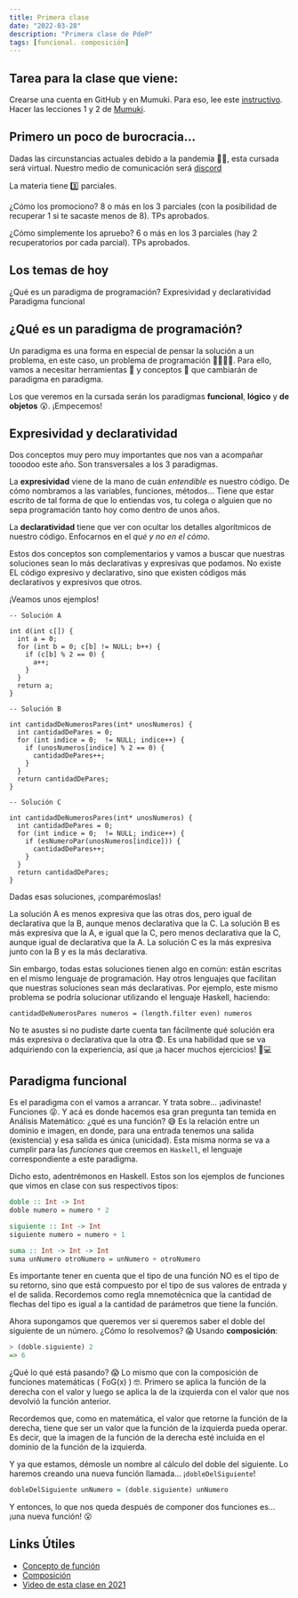```yaml
---
title: Primera clase
date: "2022-03-28"
description: "Primera clase de PdeP"
tags: [funcional. composición]
---
```


## Tarea para la clase que viene:
Crearse una cuenta en GitHub y en Mumuki. Para eso, lee este [instructivo](https://docs.google.com/document/d/146pNb0NQyR5szaHcGiX-v0LPZ7XFdP_4m_FPqR5_avM/edit?usp=sharing).
Hacer las lecciones 1 y 2 de [Mumuki](https://mumuki.io/pdep-utn).

## Primero un poco de burocracia…
Dadas las circunstancias actuales debido a la pandemia 👑🦠, esta cursada será virtual. Nuestro medio de comunicación será [discord](https://discordapp.com/)

La materia tiene 3️⃣ parciales.  

¿Cómo los promociono?
8 o más en los 3 parciales (con la posibilidad de recuperar 1 si te sacaste menos de 8).
TPs aprobados.

¿Cómo simplemente los apruebo?
6 o más en los 3 parciales (hay 2 recuperatorios por cada parcial).
TPs aprobados.

## Los temas de hoy
¿Qué es un paradigma de programación?
Expresividad y declaratividad
Paradigma funcional

## ¿Qué es un paradigma de programación?

Un paradigma es una forma en especial de pensar la solución a un problema, en este caso, un problema de programación 👩‍💻👨‍💻. Para ello, vamos a necesitar herramientas 🔧 y conceptos 📖 que cambiarán de paradigma en paradigma. 

Los que veremos en la cursada serán los paradigmas **funcional**, **lógico** y **de objetos** 😮. ¡Empecemos!

## Expresividad y declaratividad
Dos conceptos muy pero muy importantes que nos van a acompañar tooodoo este año. Son transversales a los 3 paradigmas.

La **expresividad** viene de la mano de cuán *entendible* es nuestro código. De cómo nombramos a las variables, funciones, métodos… Tiene que estar escrito de tal forma de que lo entiendas vos, tu colega o alguien que no sepa programación tanto hoy como dentro de unos años. 

La **declaratividad** tiene que ver con ocultar los detalles algorítmicos de nuestro código. Enfocarnos en el *qué y no en el cómo*.


Estos dos conceptos son complementarios y vamos a buscar que nuestras soluciones sean lo más declarativas y expresivas que podamos. No existe EL código expresivo y declarativo, sino que existen códigos más declarativos y expresivos que otros. 

¡Veamos unos ejemplos!

```
-- Solución A
​
int d(int c[]) {
  int a = 0;
  for (int b = 0; c[b] != NULL; b++) {
    if (c[b] % 2 == 0) {
      a++;
    }
  }
  return a;
}
​
-- Solución B
​
int cantidadDeNumerosPares(int* unosNumeros) {
  int cantidadDePares = 0;
  for (int indice = 0;  != NULL; indice++) {
    if (unosNumeros[indice] % 2 == 0) {
      cantidadDePares++;
    }
  }
  return cantidadDePares;
}
​
-- Solución C
​
int cantidadDeNumerosPares(int* unosNumeros) {
  int cantidadDePares = 0;
  for (int indice = 0;  != NULL; indice++) {
    if (esNumeroPar(unosNumeros[indice])) {
      cantidadDePares++;
    }
  }
  return cantidadDePares;
}
```

Dadas esas soluciones, ¡comparémoslas!

La solución A es menos expresiva que las otras dos, pero igual de declarativa que la B, aunque menos declarativa que la C.
La solución B es más expresiva que la A, e igual que la C, pero menos declarativa que la C, aunque igual de declarativa que la A.
La solución C es la más expresiva junto con la B y es la más declarativa.

Sin embargo, todas estas soluciones tienen algo en común: están escritas en el mismo lenguaje de programación. Hay otros lenguajes que facilitan que nuestras soluciones sean más declarativas. Por ejemplo, este mismo problema se podría solucionar utilizando el lenguaje Haskell, haciendo:

```
cantidadDeNumerosPares numeros = (length.filter even) numeros
```

No te asustes si no pudiste darte cuenta tan fácilmente qué solución era más expresiva o declarativa que la otra 😨. Es una habilidad que se va adquiriendo con la experiencia, así que ¡a hacer muchos ejercicios! 💪💻

## Paradigma funcional 
Es el paradigma con el vamos a arrancar. Y trata sobre… ¡adivinaste! Funciones 😝. Y acá es donde hacemos esa gran pregunta tan temida en Análisis Matemático: ¿qué es una función? 😅 Es la relación entre un dominio e imagen, en donde, para una entrada tenemos una salida (existencia) y esa salida es única (unicidad). Esta misma norma se va a cumplir para las *funciones* que creemos en `Haskell`, el lenguaje correspondiente a este paradigma.

Dicho esto, adentrémonos en Haskell. Estos son los ejemplos de funciones que vimos en clase con sus respectivos tipos:

```haskell
doble :: Int -> Int
doble numero = numero * 2

siguiente :: Int -> Int
siguiente numero = numero + 1

suma :: Int -> Int -> Int
suma unNumero otroNumero = unNumero + otroNumero
```

Es importante tener en cuenta que el tipo de una función NO es el tipo de su retorno, sino que está compuesto por el tipo de sus valores de entrada y el de salida. Recordemos como regla mnemotécnica que la cantidad de flechas del tipo es igual a la cantidad de parámetros que tiene la función.

Ahora supongamos que queremos ver si queremos saber el doble del siguiente de un número. ¿Cómo lo resolvemos? 😱 Usando **composición**:
```haskell
> (doble.siguiente) 2
=> 6
```

¿Qué lo qué está pasando? 😱 Lo mismo que con la composición de funciones matemáticas ( FoG(x) ) 🤓. Primero se aplica la función de la derecha con el valor y luego se aplica la de la izquierda con el valor que nos devolvió la función anterior.

Recordemos que, como en matemática, el valor que retorne la función de la derecha, tiene que ser un valor que la función de la izquierda pueda operar. Es decir, que la imagen de la función de la derecha esté incluida en el dominio de la función de la izquierda.

Y ya que estamos, démosle un nombre al cálculo del doble del siguiente. Lo haremos creando una nueva función llamada... ¡`dobleDelSiguiente`!

```haskell
dobleDelSiguiente unNumero = (doble.siguiente) unNumero
```

Y entonces, lo que nos queda después de componer dos funciones es… ¡una nueva función! 😮


## Links Útiles

- [Concepto de función](http://wiki.uqbar.org/wiki/articles/concepto-de-funcion.html)
- [Composición](http://wiki.uqbar.org/wiki/articles/composicion.html)
- [Video de esta clase en 2021](https://drive.google.com/file/d/1gcybc5zNBqQ7vu6Ku7NGeUWhlLGwnbqf/view?usp=sharing)

